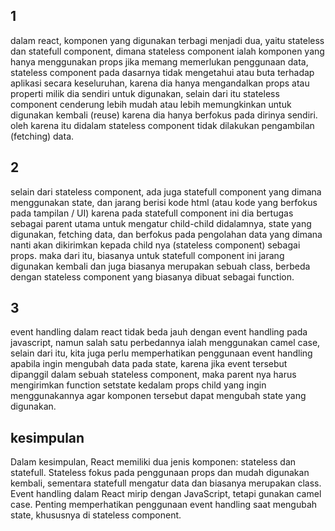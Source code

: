 ## 1
dalam react, komponen yang digunakan terbagi menjadi dua, yaitu stateless dan statefull component, dimana stateless component ialah
komponen yang hanya menggunakan props jika memang memerlukan penggunaan data, stateless component pada dasarnya tidak mengetahui atau buta terhadap aplikasi secara keseluruhan, karena dia hanya mengandalkan props atau properti milik dia sendiri untuk digunakan, selain dari itu stateless component cenderung lebih mudah atau lebih memungkinkan untuk digunakan kembali (reuse) karena dia hanya berfokus pada dirinya
sendiri. oleh karena itu didalam stateless component tidak dilakukan pengambilan (fetching) data.

## 2 
selain dari stateless component, ada juga statefull component yang dimana menggunakan state, dan jarang berisi kode html (atau kode yang berfokus pada tampilan /  UI) karena pada statefull component ini dia bertugas sebagai parent utama untuk mengatur child-child didalamnya, state yang digunakan, fetching data, dan berfokus pada pengolahan data yang dimana nanti akan dikirimkan kepada child nya (stateless component) sebagai props. maka dari itu, biasanya untuk statefull component ini jarang digunakan kembali dan juga biasanya merupakan sebuah class, berbeda dengan stateless component yang biasanya dibuat sebagai function.

## 3
event handling dalam react tidak beda jauh dengan event handling pada javascript, namun salah satu perbedannya ialah menggunakan camel case, 
selain dari itu, kita juga perlu memperhatikan penggunaan event handling apabila ingin mengubah data pada state, karena jika event tersebut 
dipanggil dalam sebuah stateless component, maka parent nya harus mengirimkan function setstate kedalam props child yang ingin menggunakannya 
agar komponen tersebut dapat mengubah state yang digunakan.

## kesimpulan
Dalam kesimpulan, React memiliki dua jenis komponen: stateless dan statefull. Stateless fokus pada penggunaan props dan mudah digunakan kembali, sementara statefull mengatur data dan biasanya merupakan class. Event handling dalam React mirip dengan JavaScript, tetapi gunakan camel case. Penting memperhatikan penggunaan event handling saat mengubah state, khususnya di stateless component.